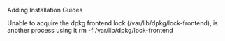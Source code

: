 Adding Installation Guides

Unable to acquire the dpkg frontend lock (/var/lib/dpkg/lock-frontend), is another process using it
rm -f /var/lib/dpkg/lock-frontend
